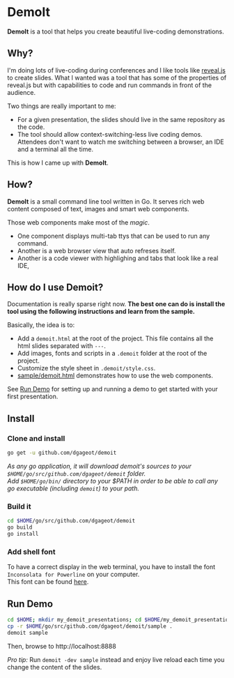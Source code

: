 # DemoIt

**DemoIt** is a tool that helps you create beautiful live-coding demonstrations.

## Why?

I'm doing lots of live-coding during conferences and I like tools like
[reveal.js](https://revealjs.com/) to create slides. What I wanted was a
tool that has some of the properties of reveal.js but with
capabilities to code and run commands in front of the audience.

Two things are really important to me:
 + For a given presentation, the slides should live in the same repository as the code.
 + The tool should allow context-switching-less live coding demos.
Attendees don't want to watch me switching between a browser, an IDE and a
terminal all the time.

This is how I came up with **DemoIt**.

## How?

**DemoIt** is a small command line tool written in Go. It serves
rich web content composed of text, images and smart web components.

Those web components make most of the *magic*.

 + One component displays multi-tab ttys that can be used to run any command.
 + Another is a web browser view that auto refreses itself.
 + Another is a code viewer with highlighing and tabs that look like a real IDE,

## How do I use Demoit?

Documentation is really sparse right now. **The best one can do is install the tool
using the following instructions and learn from the sample.**

Basically, the idea is to:

 + Add a `demoit.html` at the root of the project. This file contains all the html slides separated with `---`.
 + Add images, fonts and scripts in a `.demoit` folder at the root of the project.
 + Customize the style sheet in `.demoit/style.css`.
 + [sample/demoit.html](sample/demoit.html) demonstrates how to use the web components.
 
See [Run Demo](#run-demo) for setting up and running a demo to get started with your first presentation.

## Install

### Clone and install
```bash
go get -u github.com/dgageot/demoit
```

*As any go application, it will download demoit's sources to your `$HOME/go/src/github.com/dgageot/demoit` folder.  
Add `$HOME/go/bin/` directory to your $PATH in order to be able to call any go executable (including `demoit`) to your path.*

### Build it
```bash
cd $HOME/go/src/github.com/dgageot/demoit
go build
go install
```

### Add shell font

To have a correct display in the web terminal, you have to install the font `Inconsolata for Powerline` on your computer.  
This font can be found [here](https://github.com/powerline/fonts/tree/master/Inconsolata).

## Run Demo

```bash
cd $HOME; mkdir my_demoit_presentations; cd $HOME/my_demoit_presentations
cp -r $HOME/go/src/github.com/dgageot/demoit/sample .
demoit sample
```

Then, browse to http://localhost:8888

*Pro tip:* Run `demoit -dev sample` instead and enjoy live reload each time you change the content of the slides.

